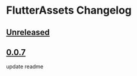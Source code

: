 # FlutterAssets Changelog

## [Unreleased]

## [0.0.7]

update readme

[Unreleased]: https://github.com/Wenpiner/FlutterAssets/compare/v0.0.7...HEAD
[0.0.7]: https://github.com/Wenpiner/FlutterAssets/commits/v0.0.7
